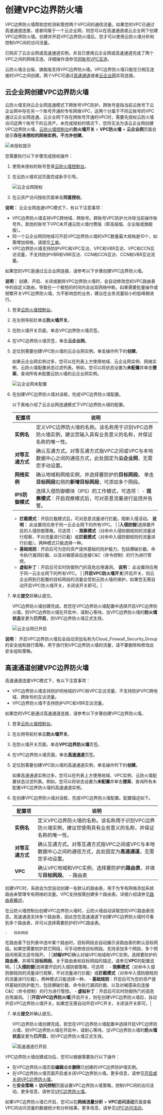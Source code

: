 # 创建VPC边界防火墙

VPC边界防火墙帮助您检测和管控两个VPC间的通信流量。如果您的VPC已通过高速通道连接，或者同属于一个云企业网，则您可以在高速通道或云企业网下创建VPC边界防火墙。创建并开启VPC边界防火墙后，您才可以使用云防火墙分析和控制VPC间的访问流量。

已购买了云企业网或高速通道实例，并且已使用云企业网或高速通道完成了两个VPC之间的网络互连。详细操作请参见[同账号VPC互连](/cn.zh-CN/专有网络对等连接（关闭新购）/同账号VPC互连.md)。

云防火墙企业版、旗舰版支持VPC边界防火墙。VPC边界防火墙只能在已相互连接的VPC之间创建。两个VPC可通过[高速通道](/cn.zh-CN/产品简介/什么是高速通道？.md)或者[云企业网]()实现连接。

## 云企业网创建VPC边界防火墙

云防火墙支持云企业网连通模式下跨账号VPC防护。跨账号是指当前云账号下云企业网中存在另一个账号开通的专有网络VPC，这两个分属于不同云账号的VPC通过云企业网连通。云企业网下存在跨账号开通的VPC时，需要先授权云防火墙访问这两个账号下的云资产。未完成授权的情况下，您将无法为该云企业网创建VPC边界防火墙，[云防火墙控制台](https://yundun.console.aliyun.com/?p=cfwnext)的**防火墙开关** \> **VPC防火墙** \> **云企业网**页面会提示**存在未授权的网络实例，不允许创建**。

![未授权提示](https://static-aliyun-doc.oss-cn-hangzhou.aliyuncs.com/assets/img/zh-CN/0100129951/p127752.png)

您需要执行以下步骤完成授权操作：

1.  使用未授权的账号登录[云防火墙控制台](https://yundun.console.aliyun.com/?p=cfwnext)。
2.  在云防火墙欢迎页面完成新手引导。

    ![云企业网授权](https://static-aliyun-doc.oss-cn-hangzhou.aliyuncs.com/assets/img/zh-CN/0100129951/p127753.png)

3.  在云资产访问授权页面单击**同意授权**。

**说明：** 云企业网连通VPC模式下，有以下注意事项：

-   VPC边界防火墙支持VPC跨地域、跨账号。跨账号VPC防护允许除当前操作账号外，其他的账号下VPC未开通云防火墙付费版（即高级版、企业版或旗舰版）。
-   同一个云企业网同地域可开启VPC边界防火墙的VPC数量最大规格是10个，如需增加规格，请提交[工单](https://selfservice.console.aliyun.com/ticket)。
-   VPC边界防火墙支持防护VPC和VPC互访、VPC和VBR互访、VPC和CCN互访流量，不支持防护VBR和VBR互访、CCN和CCN互访、CCN和VBR互访流量。

如果您的VPC是通过云企业网连接，请参考以下步骤创建VPC边界防火墙。

**说明：** 创建、开启、关闭或删除VPC边界防火墙时，会自动修改您的VPC路由表中的自定义路由，导致在一个极短的时间内会出现网络中断。如果需要批量操作或频繁开关VPC边界防火墙，为不影响您的业务，建议在业务流量较小的低峰期进行。

1.  登录[云防火墙控制台](https://yundun.console.aliyun.com/?p=cfwnext)。

2.  在左侧导航栏单击**防火墙开关**。

3.  在防火墙开关页面，单击VPC边界防火墙页签。

4.  在VPC边界防火墙页签，单击**云企业网**。

5.  定位到需要创建VPC防火墙的云企业网实例，单击操作列下的**创建**。

    如果云企业网实例过多，您可以在列表上方使用地域、云企业网实例、网络实例、云防火墙配置状态过滤列表。例如，您可以将状态设置为**未配置**并单击**搜索**，查询所有未配置云防火墙的云企业网实例。

    ![云企业网未配置](https://static-aliyun-doc.oss-cn-hangzhou.aliyuncs.com/assets/img/zh-CN/1100129951/p72469.png)

6.  在创建VPC边界防火墙对话框，完成VPC边界防火墙配置。

    以下表格介绍了云企业网连通模式下VPC边界防火墙的配置。

    |配置项|说明|
    |---|--|
    |**实例名**|定义VPC边界防火墙的名称。该名称用于识别VPC边界防火墙实例，建议您输入具有业务意义的名称，并保证名称的唯一性。|
    |**对等互通方式**|确认互通方式。对等互通方式指VPC之间或VPC与本地数据中心之间的通信方式，此处固定为**云企业网**，无需您手动设置。|
    |**网络实例**|确认地域和网络实例，并选择要防护的**目标网段**。 单击**目标网段**右侧的**新增目标网段**，可添加多个网段。 |
    |**IPS防御模式**|选择入侵防御模块（IPS）的工作模式，可选项：     -   **观察模式**：开启观察模式后，可对恶意流量进行监控并告警。
    -   **拦截模式**：开启拦截模式后，可对恶意流量进行拦截，阻断入侵活动。
**说明：** 此设置将应用于同一云企业网下的所有VPC。 |
    |**入侵防御**|选择要开启的入侵防御策略，可选项：     -   **观察模式**（对命中入侵防御规则的流量进行观察，不对流量进行拦截）或**拦截模式**（对命中入侵防御规则的流量进行拦截）。两种模式只能选择一种。
    -   **基础规则**：开启后可为您的资产提供基础的防护能力，包括爆破拦截、命令执行漏洞拦截、以及对被感染后连接C&C（命令控制）的行为进行管控。
    -   **虚拟补丁**：开启后可实时防御热门的高危应用漏洞。
**说明：** 此设置将应用于同一云企业网下的所有VPC。 |
    |**开启VPC防火墙开关**|开启开关，则云企业网到已配置的目标网段的流量会受到云防火墙的保护。如果您无需自动开启VPC防火墙开关，关闭该开关即可。|

7.  单击**提交**并确认提交。

    VPC边界防火墙创建完成。若您在VPC边界防火墙配置中选择开启VPC边界防火墙，则VPC边界防火墙在开启中，请耐心等待。当VPC边界防火墙的**防火墙状态**变更为**已开启**，则VPC边界防火墙正式生效。

    ![云企业网已开启](https://static-aliyun-doc.oss-cn-hangzhou.aliyuncs.com/assets/img/zh-CN/1100129951/p72475.png)


**说明：** 开启VPC边界防火墙后会自动添加名称为Cloud\_Firewall\_Security\_Group的安全组和放行策略，用于放行到VPC边界防火墙的流量，请不要删除和修改此安全组和策略。

## 高速通道创建VPC边界防火墙

高速通道连接VPC模式下，有以下注意事项：

-   VPC边界防火墙支持防护同地域的VPC和VPC互访流量，不支持防护VPC跨地域、跨账号的互访流量。
-   VPC边界防火墙不支持防护VPC和VBR互访流量。

如果您的VPC是通过高速通道连接，请参考以下步骤创建VPC边界防火墙。

1.  登录[云防火墙控制台](https://yundun.console.aliyun.com/?p=cfwnext)。

2.  在左侧导航栏单击**防火墙开关**。

3.  在防火墙开关页面，单击**VPC边界防火墙**页签。

4.  在VPC边界防火墙页面，单击**高速通道**页签。

5.  定位到需要创建VPC防火墙的高速通道实例，单击操作列下的**创建**。

    如果高速通道实例过多，您可以在列表上方使用地域、VPC实例、云防火墙配置状态过滤列表。例如，您可以将状态设置为**未配置**并单击**搜索**，查询所有未配置VPC边界防火墙的高速通道实例。

6.  在创建VPC边界防火墙对话框，完成VPC边界防火墙配置。配置描述如下。

    |配置项|说明|
    |---|--|
    |**实例名**|定义VPC边界防火墙的名称。该名称用于识别VPC边界防火墙实例，建议您使用具有业务意义的名称，并保证名称的唯一性。|
    |**对等互通方式**|确认互通方式。对等互通方式指VPC之间或VPC与本地数据中心之间的通信方式，此处固定为**高速通道**，无需您手动设置。|
    |**VPC**|确认VPC地域和VPC实例，选择要防护的**路由表**，并填写**目标网段**。     -   路由表

创建VPC时，系统会为您自动创建一张默认的路由表，用于为专有网络添加系统路由来管理专有网络的流量。VPC支持按需创建多个路由表。详细介绍请参见[路由表概述](/cn.zh-CN/路由表/路由表概述.md)。

在云防火墙控制台创建VPC边界防火墙时，云防火墙自动读取您的VPC路由表信息。高速通道支持多个路由表，因此您在高速通道下创建VPC边界防火墙时可看到多个路由表，并可以选择需要防护的VPC路由表。

    -   目标网段

在路由表下拉列表中选中某个路由时，目标网段会自动展示该路由表的默认目标网段。如果您需要防护其它网段，可手动修改目标网段。支持添加多个网段，多个网段间用英文逗号隔开。 |
    |**对端VPC**|确认对端VPC地域和VPC实例，选择要防护的**路由表**，并填写**目标网段**。关于路由表和目标网段的描述，请参见**VPC**的配置说明。|
    |**入侵防御**|选择要开启的入侵防御策略，可选项：     -   **观察模式**（对命中入侵防御规则的流量进行观察，不对流量进行拦截）或**拦截模式**（对命中入侵防御规则的流量进行拦截）。两种模式只能选择一种。
    -   **基础规则**：开启后可为您的资产提供基础的防护能力，包括爆破拦截、命令执行漏洞拦截、以及对被感染后连接C&C（命令控制）的行为进行管控。
    -   **虚拟补丁**：开启后可实时防御热门的高危应用漏洞。 |
    |**开启VPC边界防火墙**|开启开关，则在创建VPC边界防火墙后，自动开启VPC边界防火墙开关。如果您无需自动开启VPC开关，关闭该开关即可。|

7.  单击**提交**并确认提交。

    VPC边界防火墙创建完成。若您在VPC边界防火墙配置中选择开启VPC边界防火墙，则VPC边界防火墙在开启中，请耐心等待。当VPC边界防火墙的**防火墙状态**变更为**已开启**，则VPC边界防火墙正式生效。

    ![高速通道已开启](https://static-aliyun-doc.oss-cn-hangzhou.aliyuncs.com/assets/img/zh-CN/1100129951/p72476.png)


VPC边界防火墙创建成功后，您可以根据需要执行以下操作：

-   在VPC边界防火墙页面**编辑**或者**删除**已创建的VPC边界防护墙实例。
-   在VPC边界防火墙页面开启或关闭VPC边界防火墙。更多信息，请参见[开启或关闭VPC边界防火墙](/cn.zh-CN/防火墙开关/VPC边界防火墙/开启或关闭VPC边界防火墙.md)。
-   在**安全策略** \> **访问控制**页面设置VPC边界防火墙策略，控制VPC间的访问活动。更多信息，请参见[VPC边界防火墙](/cn.zh-CN/访问控制/VPC边界防火墙.md)。

如果VPC边界防火墙已开启，您可以在**网络流量分析** \> **VPC访问活动**页面查看VPC间访问流量的数据统计和分析结果。更多信息，请参见[VPC访问活动](/cn.zh-CN/网络流量分析/VPC访问活动.md)。

